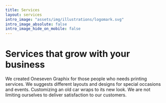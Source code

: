```yaml
---
title: Services
layout: services
intro_image: "assets/img/illustrations/logomark.svg"
intro_image_absolute: false
intro_image_hide_on_mobile: false
---
```


# Services that grow with your business

We created Oneseven Graphix for those people who needs printing services. We suggests different layouts and designs for special occasions and events. Customizing an old car wraps to its new look. We are not limiting ourselves to deliver satisfaction to our customers.
